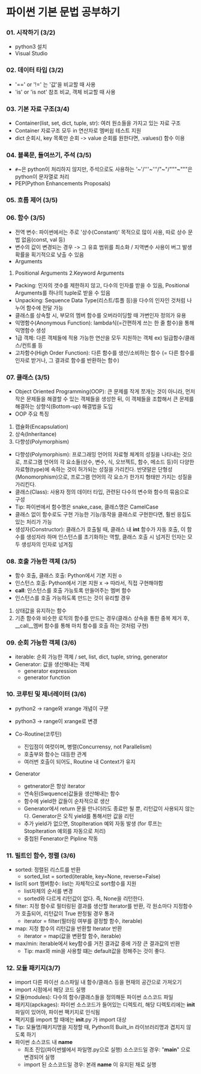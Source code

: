 # 파이썬 기본 문법 공부하기
### 01. 시작하기 (3/2)
- python3 설치
- Visual Studio

### 02. 데이터 타입 (3/2)
- '==' or '!=' 는 '값'을 비교할 때 사용
- 'is' or 'is not' 참조 비교, 객체 비교할 때 사용

### 03. 기본 자료 구조(3/4)
- Container(list, set, dict, tuple, str): 여러 원소들을 가지고 있는 자료 구조
- Container 자료구조 모두 in 연산자로 멤버쉽 테스트 지원
- dict 순회시, key 목록만 순회 -> value 순회를 원한다면, .values() 함수 이용

### 04. 블록문, 들여쓰기, 주석 (3/5)
- `#`~은 python이 처리하지 않지만, 주석으로도 사용하는 '~'/'''~'''/"~"/"""~"""은 python이 문자열로 처리
- PEP(Python Enhancements Proposals)

### 05. 흐름 제어 (3/5)

### 06. 함수 (3/5)
- 전역 변수: 파이썬에서는 주로 '상수(Constant)' 목적으로 많이 사용, 따로 상수 문법 없음(const, val 등)
- 변수의 값이 변경되는 경우 -> 그 유효 범위를 최소화 / 지역변수 사용이 버그 발생확률을 획기적으로 낮출 수 있음
- Arguments
1. Positional Arguments 
2.Keyword Arguments
- Packing: 인자의 갯수를 제한하지 않고, 다수의 인자를 받을 수 있음, Positional Arguments를 하나의 tuple로 받을 수 있음
- Unpacking: Sequence Data Type(리스트/튜플 등)을 다수의 인자인 것처럼 나누어 함수에 전달 가능
- 클래스를 상속할 시, 부모의 멤버 함수를 오버라이딩할 때 가변인자 정의가 유용
- 익명함수(Anonymous Function): lambda식(=간편하게 쓰는 한 줄 함수)을 통해 익명함수 생성                   
- 1급 객체: 다른 객체들에 적용 가능한 연산을 모두 지원하는 객체 ex) 일급함수/클래스/컨트롤 등
- 고차함수(High Order Function): 다른 함수를 생산/소비하는 함수 (= 다른 함수를 인자로 받거나, 그 결과로 함수를 반환하는 함수)

### 07. 클래스 (3/5)
- Object Oriented Programming(OOP): 큰 문제를 작게 쪼개는 것이 아니라, 먼저 작은 문제들을 해결할 수 있는 객체들을 생성한 뒤, 이 객체들을 조합해서 큰 문제를 해결하는 상향식(Bottom-up) 해결법을 도입
- OOP 주요 특징 
1. 캡슐화(Encapsulation) 
2. 상속(Inheritance) 
3. 다향성(Polymorphism)
- 다향성(Polymorphism): 프로그래밍 언어의 자료형 체계의 성질을 나타내는 것으로, 프로그램 언어의 각 요소들(상수, 변수, 식, 오브젝트, 함수, 메소드 등)이 다양한 자료형(type)에 속하는 것이 허가되는 성질을 가리킨다. 반댓말은 단형성(Monomorphism)으로, 프로그램 언어의 각 요소가 한가지 형태만 가지는 성질을 가리킨다.
- 클래스(Class): 사용자 정의 데이터 타입, 관련된 다수의 변수와 함수의 묶음으로 구성
- Tip: 파이썬에서 함수명은 snake_case, 클래스명은 CamelCase
- 클래스 없이 함수로도 구현 가능한 기능/동작을 클래스로 구현한다면, 훨씬 응집도 있는 처리가 가능
- 생성자(Constructor): 클래스가 호출될 때, 클래스 내 __int__ 함수가 자동 호출, 이 함수를 생성자라 하며 인스턴스를 초기화하는 역할, 클래스 호출 시 넘겨진 인자는 모두 생성자의 인자로 넘겨짐

### 08. 호출 가능한 객체 (3/5)
- 함수 호출, 클래스 호출: Python에서 기본 지원 o
- 인스턴스 호출: Python에서 기본 지원 x -> 따라서, 직접 구현해야함
- __call__: 인스턴스를 호출 가능토록 만들어주는 멤버 함수
- 인스턴스를 호출 가능하도록 만드는 것이 유리할 경우
1. 상태값을 유지하는 함수
2. 기존 함수와 비슷한 로직의 함수를 만드는 경우(클래스 상속을 통한 중복 제거 후, __call__멤버 함수를 통해 마치 함수를 호출 하는 것처럼 구현)

### 09. 순회 가능한 객체 (3/6)
- iterable: 순회 가능한 객체 / set, list, dict, tuple, string, generator
- Generator: 값을 생산해내는 객체
  - generator expression
  - generator function

### 10. 코루틴 및 제너레이터 (3/6)
- python2 -> range와 xrange 개념이 구분
- python3 -> range이 xrange로 변경

- Co-Routine(코루틴)
  - 진입점이 여럿이며, 병렬(Concurrensy, not Parallelism)
  - 호출부와 함수는 대등한 관계
  - 여러번 호출이 되어도, Routine 내 Context가 유지
 
- Generator
  - getnerator은 항상 iterator
  - 연속된(Swquence)값들을 생산해내는 함수
  - 함수에 yield한 값들이 순차적으로 생산
  - Generator에서 return 문을 만나더라도 종료만 될 뿐, 리턴값이 사용되지 않는다. Generator은 오직 yield를 통해서만 값을 리턴
  - 추가 yield가 없으면, Stoplteration 예외 자동 발생 (for 루프는 StopIteration 예외를 자동으로 처리)
  - 중첩된 Fenerator은 Pipline 작동

### 11. 빌트인 함수, 정렬 (3/6)
- sorted: 정렬된 리스트를 반환
  - sorted_list = sorted(iterable, key=None, reverse=False)
- list의 sort 멤버함수: list는 자체적으로 sort함수를 지원
  - list자체의 순서를 변경
  - sorted와 다르게 리턴값이 없다. 즉, None을 리턴한다.
- filter: 지정 함수로 필터링된 결과를 생산할 Iterator를 반환, 각 원소마다 지정함수가 호출되어, 리턴값이 True 판정될 경우 통과
  - iterator = filter(필터링 여부를 결정할 함수, iterable)
- map: 지정 함수의 리턴값을 반환할 Iterator 반환
  - iterator = map(값을 변환할 함수, iterable)
- max/min: iterable에서 key함수를 거친 결과값 중에 가장 큰 결과값의 반환
  - Tip: max와 min을 사용할 떄는 default값을 정해주는 것이 좋다.
  
### 12. 모듈 패키지(3/7)
- import 다른 파이선 소스파일 내 함수/클래스 등을 현재의 공간으로 가져오기
- import 시점에서 해당 코드 실행
- 모듈(modules): 다수의 함수/클래스들을 정의해둔 파이썬 소스코드 파일
- 패키지(apckages): 파이썬 소스코드가 들어있는 디렉토리, 해당 디렉토리에는 __init__ 파일이 있어야, 파이썬 팩키지로 인식됨
- 팩키지를 import 할 때에는 __init__.py 가 import 대상
- Tip: 모듈명/패키지명을 지정할 때, Python의 Built_in 라이브러리명과 겹치지 않도록 하기
- 파이썬 소스코드 내 __name__
  - 최초 진입(파이썬쉘에서 파일명.py으로 실행) 소스코드일 경우: "__main__" 으로 변경되어 실행
  - import 된 소스코드일 경우: 본래 __name__ 이 유지된 채로 실행
 
 
